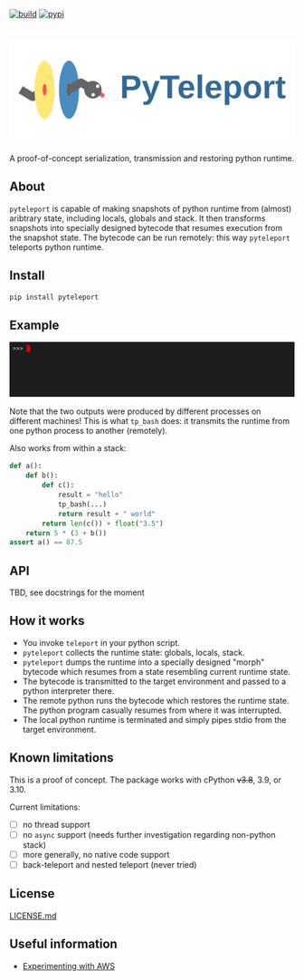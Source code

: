 [![build](https://github.com/pulkin/pyteleport/actions/workflows/test.yml/badge.svg)](https://github.com/pulkin/pyteleport/actions)
[![pypi](https://img.shields.io/pypi/v/pyteleport)](https://pypi.org/project/pyteleport/)

# ![icon](resources/icon-full.svg)

A proof-of-concept serialization, transmission and restoring python runtime.

About
-----

`pyteleport` is capable of making snapshots of python runtime from
(almost) aribtrary state, including locals, globals and stack.
It then transforms snapshots into specially designed bytecode that
resumes execution from the snapshot state.
The bytecode can be run remotely: this way `pyteleport` teleports
python runtime.

Install
-------

```
pip install pyteleport
```

Example
-------

![term cast 0](resources/cast0.gif)

Note that the two outputs were produced by different processes on different machines! This is what
`tp_bash` does: it transmits the runtime from one python process to another (remotely).

Also works from within a stack:

```python
def a():
    def b():
        def c():
            result = "hello"
            tp_bash(...)
            return result + " world"
        return len(c()) + float("3.5")
    return 5 * (3 + b())
assert a() == 87.5
```

API
---

TBD, see docstrings for the moment

How it works
------------

* You invoke `teleport` in your python script.
* `pyteleport` collects the runtime state: globals, locals, stack.
* `pyteleport` dumps the runtime into a specially designed "morph" bytecode
  which resumes from a state resembling current runtime state.
* The bytecode is transmitted to the target environment and passed to a
  python interpreter there.
* The remote python runs the bytecode which restores the runtime state.
  The python program casually resumes from where it was interrupted.
* The local python runtime is terminated and simply pipes stdio from the
  target environment.

Known limitations
-----------------

This is a proof of concept.
The package works with cPython ~~v3.8~~, 3.9, or 3.10.

Current limitations:

- [ ] no thread support
- [ ] no `async` support (needs further investigation regarding non-python stack)
- [ ] more generally, no native code support
- [ ] back-teleport and nested teleport (never tried)

License
-------

[LICENSE.md](LICENSE.md)

Useful information
------------------

- [Experimenting with AWS](doc/aws.md)
